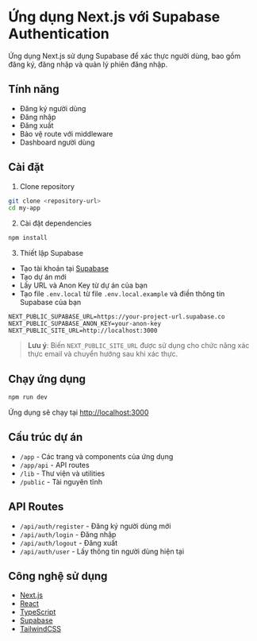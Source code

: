 # Ứng dụng Next.js với Supabase Authentication

Ứng dụng Next.js sử dụng Supabase để xác thực người dùng, bao gồm đăng ký, đăng nhập và quản lý phiên đăng nhập.

## Tính năng

- Đăng ký người dùng
- Đăng nhập
- Đăng xuất
- Bảo vệ route với middleware
- Dashboard người dùng

## Cài đặt

1. Clone repository

```bash
git clone <repository-url>
cd my-app
```

2. Cài đặt dependencies

```bash
npm install
```

3. Thiết lập Supabase

- Tạo tài khoản tại [Supabase](https://supabase.com)
- Tạo dự án mới
- Lấy URL và Anon Key từ dự án của bạn
- Tạo file `.env.local` từ file `.env.local.example` và điền thông tin Supabase của bạn

```
NEXT_PUBLIC_SUPABASE_URL=https://your-project-url.supabase.co
NEXT_PUBLIC_SUPABASE_ANON_KEY=your-anon-key
NEXT_PUBLIC_SITE_URL=http://localhost:3000
```

> **Lưu ý**: Biến `NEXT_PUBLIC_SITE_URL` được sử dụng cho chức năng xác thực email và chuyển hướng sau khi xác thực.

## Chạy ứng dụng

```bash
npm run dev
```

Ứng dụng sẽ chạy tại [http://localhost:3000](http://localhost:3000)

## Cấu trúc dự án

- `/app` - Các trang và components của ứng dụng
- `/app/api` - API routes
- `/lib` - Thư viện và utilities
- `/public` - Tài nguyên tĩnh

## API Routes

- `/api/auth/register` - Đăng ký người dùng mới
- `/api/auth/login` - Đăng nhập
- `/api/auth/logout` - Đăng xuất
- `/api/auth/user` - Lấy thông tin người dùng hiện tại

## Công nghệ sử dụng

- [Next.js](https://nextjs.org/)
- [React](https://reactjs.org/)
- [TypeScript](https://www.typescriptlang.org/)
- [Supabase](https://supabase.com/)
- [TailwindCSS](https://tailwindcss.com/)
